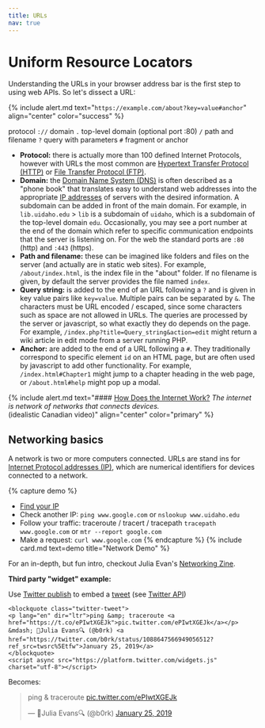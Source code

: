 ```yaml
---
title: URLs
nav: true
---
```


# Uniform Resource Locators

Understanding the URLs in your browser address bar is the first step to using web APIs. 
So let's dissect a URL:

{% include alert.md text="`https://example.com/about?key=value#anchor`" align="center" color="success" %}

protocol `://` domain `.` top-level domain (optional port :80) `/` path and filename `?` query with parameters `#` fragment or anchor

- **Protocol:** there is actually more than 100 defined Internet Protocols, however with URLs the most common are [Hypertext Transfer Protocol (HTTP)](https://en.wikipedia.org/wiki/Hypertext_Transfer_Protocol) or [File Transfer Protocol (FTP)](https://en.wikipedia.org/wiki/File_Transfer_Protocol).
- **Domain:** the [Domain Name System (DNS)](https://en.wikipedia.org/wiki/Domain_Name_System) is often described as a "phone book" that translates easy to understand web addresses into the appropriate [IP addresses](https://en.wikipedia.org/wiki/IP_address) of servers with the desired information. A subdomain can be added in front of the main domain. For example, in `lib.uidaho.edu` > `lib` is a subdomain of `uidaho`, which is a subdomain of the top-level domain `edu`. Occasionally, you may see a port number at the end of the domain which refer to specific communication endpoints that the server is listening on. For the web the standard ports are `:80` (http) and `:443` (https).
- **Path and filename:** these can be imagined like folders and files on the server (and actually are in static web sites). For example, `/about/index.html`, is the index file in the "about" folder. If no filename is given, by default the server provides the file named `index`.
- **Query string:** is added to the end of an URL following a `?` and is given in key value pairs like `key=value`. Multiple pairs can be separated by `&`. The characters must be URL encoded / escaped, since some characters such as space are not allowed in URLs. The queries are processed by the server or javascript, so what exactly they do depends on the page. For example, `/index.php?title=Query_string&action=edit` might return a wiki article in edit mode from a server running PHP.
- **Anchor:** are added to the end of a URL following a `#`. They traditionally correspond to specific element `id` on an HTML page, but are often used by javascript to add other functionality. For example, `/index.html#Chapter1` might jump to a chapter heading in the web page, or `/about.html#help` might pop up a modal.

{% include alert.md text="#### [How Does the Internet Work?](https://youtu.be/i5oe63pOhLI)
*The internet is network of networks that connects devices.*<br>(idealistic Canadian video)" align="center" color="primary" %}

## Networking basics

A network is two or more computers connected.
URLs are stand ins for [Internet Protocol addresses (IP)](https://en.wikipedia.org/wiki/IP_address), which are numerical identifiers for devices connected to a network.

{% capture demo %}
- [Find your IP](https://support.google.com/websearch/answer/1696588)
- Check another IP: `ping www.google.com` or `nslookup www.uidaho.edu` 
- Follow your traffic: traceroute / tracert / tracepath `tracepath www.google.com` or `mtr --report google.com`
- Make a request: `curl www.google.com`
{% endcapture %}
{% include card.md text=demo title="Network Demo" %}

For an in-depth, but fun intro, checkout Julia Evan's [Networking Zine](https://wizardzines.com/zines/networking/).

**Third party "widget" example:**

Use [Twitter publish](https://publish.twitter.com/) to embed a [tweet](https://twitter.com/b0rk/status/1088647566949056512) (see [Twitter API](https://developer.twitter.com/en/docs))

```
<blockquote class="twitter-tweet">
<p lang="en" dir="ltr">ping &amp; traceroute <a href="https://t.co/ePIwtXGEJk">pic.twitter.com/ePIwtXGEJk</a></p>
&mdash; 🔎Julia Evans🔍 (@b0rk) <a href="https://twitter.com/b0rk/status/1088647566949056512?ref_src=twsrc%5Etfw">January 25, 2019</a>
</blockquote>
<script async src="https://platform.twitter.com/widgets.js" charset="utf-8"></script> 
```
Becomes:

<blockquote class="twitter-tweet"><p lang="en" dir="ltr">ping &amp; traceroute <a href="https://t.co/ePIwtXGEJk">pic.twitter.com/ePIwtXGEJk</a></p>&mdash; 🔎Julia Evans🔍 (@b0rk) <a href="https://twitter.com/b0rk/status/1088647566949056512?ref_src=twsrc%5Etfw">January 25, 2019</a></blockquote> <script async src="https://platform.twitter.com/widgets.js" charset="utf-8"></script>
